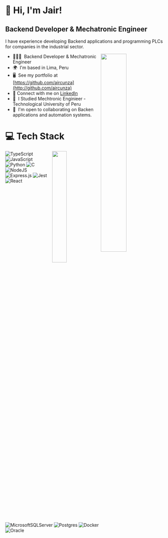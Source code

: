 # 👋 Hi, I'm Jair!

Backend Developer & Mechatronic Engineer
----------------------------------------

I have experience developing Backend applications and programming PLCs for companies in the industrial sector.

<picture>
  <img align="right" width="40%"  src="https://github-readme-stats-eight-theta.vercel.app/api?username=aircunza&show_icons=true&theme=algolia&include_all_commits=true&count_private=true&hide=prs,stars"/>
</picture>

*   👩🏻‍💻  Backend Developer & Mechatronic Engineer
*   🌍  I'm based in Lima, Peru
*   🖥️  See my portfolio at [https://github.com/aircunza](http://github.com/aircunza)
*   🔗 Connect with me on [LinkedIn](https://www.linkedin.com/in/jair-cunza-b021a02a8?utm_source=share&utm_campaign=share_via&utm_content=profile&utm_medium=android_app)
*   🧠  I Studied Mechtronic Enginieer - Technological University of Peru
*   🤝  I'm open to collaborating on Backen applications and automation systems.


# 💻 Tech Stack
<!-- Badges from https://github.com/Ileriayo/markdown-badges -->
<picture>
    <img align="right" width="30%" src="https://github-readme-stats-eight-theta.vercel.app/api/top-langs/?username=aircunza&layout=compact&langs_count=8&theme=algolia"/>
</picture>

![TypeScript](https://img.shields.io/badge/typescript-%23007ACC.svg?style=for-the-badge&logo=typescript&logoColor=white)
![JavaScript](https://img.shields.io/badge/javascript-%23323330.svg?style=for-the-badge&logo=javascript&logoColor=%23F7DF1E)
![Python](https://img.shields.io/badge/python-3670A0?style=for-the-badge&logo=python&logoColor=ffdd54)
![C](https://img.shields.io/badge/c-%2300599C.svg?style=for-the-badge&logo=c&logoColor=white)<br/>
![NodeJS](https://img.shields.io/badge/node.js-6DA55F?style=for-the-badge&logo=node.js&logoColor=white)
![Express.js](https://img.shields.io/badge/express.js-%23404d59.svg?style=for-the-badge&logo=express&logoColor=%2361DAFB)
![Jest](https://img.shields.io/badge/-jest-%23C21325?style=for-the-badge&logo=jest&logoColor=white)
![React](https://img.shields.io/badge/react-%2320232a.svg?style=for-the-badge&logo=react&logoColor=%2361DAFB)
![MicrosoftSQLServer](https://img.shields.io/badge/Microsoft%20SQL%20Server-CC2927?style=for-the-badge&logo=microsoft%20sql%20server&logoColor=white)
![Postgres](https://img.shields.io/badge/postgres-%23316192.svg?style=for-the-badge&logo=postgresql&logoColor=white)
![Docker](https://img.shields.io/badge/docker-%230db7ed.svg?style=for-the-badge&logo=docker&logoColor=white)
![Oracle](https://img.shields.io/badge/Oracle-F80000?style=for-the-badge&logo=oracle&logoColor=white)

